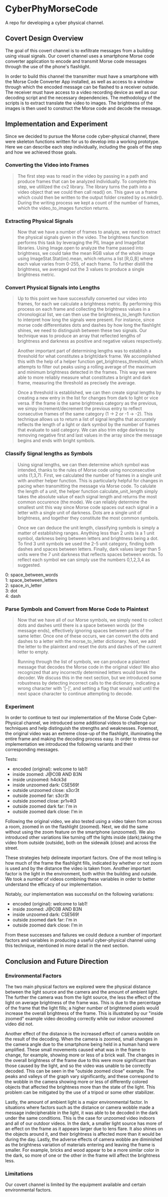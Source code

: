 # CyberPhyMorseCode

A repo for developing a cyber physical channel.

## Covert Design Overview

The goal of this covert channel is to exfiltrate messages from a building using visual signals. Our covert channel uses a smartphone Morse code converter application to encode and transmit Morse code messages through the use of the phone's flashlight. 

In order to build this channel the transmitter must have a smartphone with the Morse Code Converter App installed, as well as access to a window through which the encoded message can be flashed to a receiver outside. The receiver must have access to a video recording device as well as our decoding script and the necessary dependencies. The methodology of the scripts is to extract translate the video to images. The brightness of the images is then used to construct the Morse code and decode the message.

## Implementation and Experiment

Since we decided to pursue the Morse code cyber-physical channel, there were skeleton functions written for us to develop into a working prototype. Here we can describe each step individually, including the goals of the step and how we achieved those goals.

### Converting the Video into Frames

>The first step was to read in the video by passing in a path and produce frames that can be analyzed individually. To complete this step, we utililzed the cv2 library. The library turns the path into a video object that we could then call read() on. This gave us a frame which could then be written to the output folder created by os.mkdir(). During the writing process we kept a count of the number of frames, which the video_to_images function returns.

### Extracting Physical Signals

>Now that we have a number of frames to analyze, we need to extract the physical signals given in the video. The brightness function performs this task by leveraging the PIL Image and ImageStat libraries. Using Image.open to analyze the frame passed into brightness, we could take the mean RGB value of the whole image using ImageStat.Stat(im).mean, which returns a list [R,G,B] where each value varies from 0-255, of each frame. To further distill the brightness, we averaged out the 3 values to produce a single brightness metric.

### Convert Physical Signals into Lengths

>Up to this point we have successfully converted our video into frames, for each we calculate a brightness metric. By performing this process on each frame and collecting the brightness values in a chronological list, we can then use the brightness_to_length function to interpret how long the signals were present. For instance, since morse code differentiates dots and dashes by how long the flashlight shines, we need to distinguish between these two signals. Our technique was to produce an array that reflected lengths of brightness and darkness as positive and negative values respectively. 

>Another important part of determining lengths was to establish a threshold for what constitutes a bright/dark frame. We accomplished this with the help of a helper function get_brightness_threshold, which attempts to filter out peaks using a rolling average of the maximum and minimum brightness detected in the frames. This way we were able to more reliably measure what constitutes a bright and dark frame, measuring the threshold as precisely the average.

>Once a threshold is established, we can then create signal lengths by creating a new entry in the list for changes from dark to light or vice versa. If the frame is the same brightness category as the previous, we simpy increment/decrement the previous entry to reflect consecutive frames of the same category (1 -> 2 or -1 -> -2). This technique allows us to return a list of signal lengths that accurately reflects the length of a light or dark symbol by the number of frames that evaluate to said category. We can also trim edge darkness by removing negative first and last values in the array since the message begins and ends with bright symbols.

### Classify Signal lengths as Symbols

>Using signal lengths, we can then determine which symbol was intended, thanks to the rules of Morse code using nonconsecutive units (1,3,7). First, we calculated the number of frames in a single unit with another helper function. This is particularly helpful for changes in pacing when transmitting the message via Morse code. To calulate the length of a unit, the helper function calculate_unit_length simply takes the absolute value of each signal length and returns the most common occurence (the mode). We can reliably determine the smallest unit this way since Morse code spaces out each signal in a letter with a single unit of darkness. Dots are a single unit of brightness, and together they constitute the most common symbols. 

>Once we can deduce the unit length, classifying symbols is simply a matter of establishing ranges. Anything less than 2 units is a 1 unit symbol, darkness being between letters and brightness being a dot. To find 3 unit symbols we used the 2-5 unit category, finding both dashes and spaces between letters. Finally, dark values larger than 5 units were the 7 unit darkness that reflects spaces between words. To reflect each symbol we can simply use the numbers 0,1,2,3,4 as suggested.

0: space_between_words  
1: space_between_letters    
2: space_in_letter  
3: dot  
4: dash 

### Parse Symbols and Convert from Morse Code to Plaintext

>Now that we have all of our Morse symbols, we simply need to collect dots and dashes until there is a space between words (or the message ends), effectively ignoring spaces between parts of the same letter. Once one of these occurs, we can convert the dots and dashes to a letter with the morse_to_letter dictionary. Next, we add the letter to the plaintext and reset the dots and dashes of the current letter to empty. 

>Running through the list of symbols, we can produce a plaintext message that decodes the Morse code in the original video! We also recognized that any incorrectly determined letters would break the decoder. We discuss this in the next section, but we introduced some robustness by detecting incorrect calls to the dictionary, indicating a wrong character with '[-]', and setting a flag that would wait until the next space character to continue attempting to decode.

### Experiment

In order to continue to test our implementation of the Morse Code Cyber-Physical channel, we introduced some additional videos to challenge our techniques and help distinguish the strengths and weaknesses. Foremost, the original video was an extreme close-up of the flashlight, illuminating the entire frame and making the decoding process easy. In order to stress our implementation we introduced the following variants and their corresponding messages.

Tests:  
- encoded (original): welcome to lab1!   
- inside zoomed: J@C0B AND B3N   
- inside unzoomed: h4ck3d    
- inside unzoomed dark: CSE569!   
- outside unzoomed close: s3cr3t    
- outside zoomed far: s3cr3t  
- outside zoomed close: pr1v4t3   
- outside zoomed dark far: I'm in     
- outside zoomed dark close: I'm in   

Following the original video, we also tested using a video taken from across a room, zoomed in on the flashlight (zoomed). Next, we did the same without using the zoom feature on the smartphone (unzoomed). We also introduced other variations like turning off the lights inside (dark),taking the video from outside (outside), both on the sidewalk (close) and across the street.

These strategies help delineate important factors. One of the most telling is how much of the frame the flashlight fills, indicated by whether or not zoom is used and by the distance the video is taken from. Another important factor is the light in the environment, both within the building and outside. We took a number of videos combining these variables in order to better understand the efficacy of our implementation.

Notably, our implementation was successful on the following variations: 
- encoded (original): welcome to lab1!   
- inside zoomed: J@C0B AND B3N   
- inside unzoomed dark: CSE569!   
- outside zoomed dark far: I'm in     
- outside zoomed dark close: I'm in   

From these successes and failures we could deduce a number of important factors and variables in producing a useful cyber-physical channel using this technique, mentioned in more detail in the next section.

## Conclusion and Future Direction

### Environmental Factors
The two main physical factors we explored were the physical distance between the light source and the camera and the amount of ambient light. The further the camera was from the light source, the less the effect of the light on average brightness of the frame was. This is due to the percentage of the frame that the light fills; a higher number of brightened pixels would increase the overall brightness of the frame. This is illustrated by our "inside zoomed" example video decoding correctly while our indoor unzoomed video did not.

Another effect of the distance is the increased effect of camera wobble on the result of the decoding. When the camera is zoomed, small changes in the camera angle due to the smartphone being held in a human hand were amplified. These small movements caused what was in the frame to change, for example, showing more or less of a brick wall. The changes in the overall brightness of the frame due to this were more significant than those caused by the light, and so the video was unable to be correctly decoded. This can be seen in the "outside zoomed close" example. The peaks and valleys of the graph vary significantly, and these correspond to the wobble in the camera showing more or less of differently colored objects that affected the brightness more than the state of the light. This problem can be mitigated by the use of a tripod or some other stabilizer.

Lastly, the amount of ambient light is a major environmental factor. In situations where factors such as the distance or camera wobble made a message indecipherable in the light, it was able to be decoded in the dark under the same conditions. This is the case for unzoomed video indoors and all of our outdoor videos. In the dark, a smaller light source has more of an effect on the frame as it appears larger due to lens flare. It also shines on the objects around it, and their brightness is affected more than it would be during the day. Lastly, the adverse effects of camera wobble are diminished as the brightness variation of materials entering and leaving the frame is smaller. For example, bricks and wood appear to be a more similar color in the dark, so more of one or the other in the frame will affect the brightness less. 

###  Limitations
Our covert channel is limited by the equipment available and certain environmental factors.

